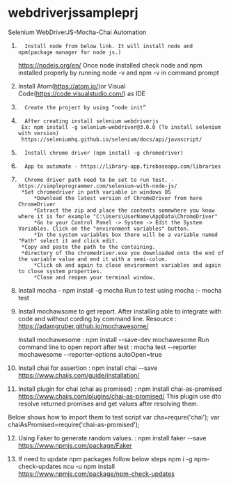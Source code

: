 # webdriverjssampleprj

Selenium WebDriverJS-Mocha-Chai Automation 
 
1.       Install node from below link. It will install node and npm(package manager for node js.)
	https://nodejs.org/en/
	Once node installed check node and npm installed properly by running node -v and npm -v in command prompt

2.	 Install Atom(https://atom.io/)or Visual Code(https://code.visualstudio.com/) as IDE

3.       Create the project by using “node init”

4.       After creating install selenium webdriverjs
		Ex: npm install -g selenium-webdriver@3.0.0 (To install selenium with version)
		https://seleniumhq.github.io/selenium/docs/api/javascript/

5.       Install chrome driver (npm install -g chromedriver)

6.       App to automate - https://library-app.firebaseapp.com/libraries

7.       Chrome driver path need to be set to run test. - https://simpleprogrammer.com/selenium-with-node-js/
		*Set chromedriver in path variable in windows OS
        	*Download the latest version of ChromeDriver from here ChromeDriver
        	*Extract the zip and place the contents somewhere you know where it is for example "C:\Users\UserName\AppData\ChromeDriver"
        	*Go to your Control Panel -> System -> Edit the System Variables. Click on the "environment variables" button.
        	*In the system variables box there will be a variable named "Path" select it and click edit. 
		*Copy and paste the path to the containing.  		
		*directory of the chromedriver.exe you downloaded onto the end of the variable value and end it with a semi-colon.
        	*Click ok and again to close environment variables and again to close system properties.
        	*Close and reopen your terminal window.
 
8. Install mocha - npm install -g mocha
	Run to test using mocha :-  mocha test
	
9. Install mochawsome to get report. After installing able to integrate with code and without cording by command line.
  	Resource : https://adamgruber.github.io/mochawesome/

  	Install mochawesome : npm install --save-dev mochawesome
  	Run command line to open report after test : mocha test --reporter mochawesome --reporter-options autoOpen=true

10. Install chai for assertion :  npm install chai --save
  	https://www.chaijs.com/guide/installation/
	
11. Install plugin for chai (chai as promised) : npm install chai-as-promised
  	https://www.chaijs.com/plugins/chai-as-promised/
  	This plugin use dto resolve returned promises and get values after resolving them.

  Below shows how to import them to test script
  var cha=requre('chai');
  var chaiAsPromised=require('chai-as-promised');

12. Using Faker to generate random values. : npm install faker --save
	https://www.npmjs.com/package/Faker

13. If need to update npm packages follow below steps
	npm i -g 
  	npm-check-updates ncu -u 
  	npm install
  	https://www.npmjs.com/package/npm-check-updates
